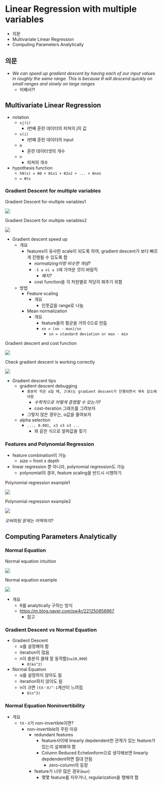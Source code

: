 # Linear Regression with multiple variables

- 의문
- Multivariate Linear Regression
- Computing Parameters Analytically

## 의문

- *We can speed up gradient descent by having each of our input values in roughly the same range. This is because θ will descend quickly on small ranges and slowly on large ranges*
  - 어째서?!

## Multivariate Linear Regression

- notation
  - `xj(i)`
    - i번째 훈련 데이터의 피쳐의 j의 값
  - `x(i)`
    - i번째 훈련 데이터의 input
  - `m`
    - 훈련 데이터셋의 개수
  - `n`
    - 피쳐의 개수
- hypothesis function
  - `hθ(x) = θ0 + θ1x1 + θ2x2 + ... + θnxn`
  - `= θtx`

### Gradient Descent for multiple variables

Gradient Descent for multiple variables1

![](./images/week2/grdient_descent_for_multiple_variable1.png)

Gradient Descent for multiple variables2

![](./images/week2/grdient_descent_for_multiple_variable2.png)

- Gradient descent speed up
  - 개요
    - features이 유사한 scale이 되도록 하여, gradient descent가 보다 빠르게 진행될 수 있도록 함
      - *normalizing이랑 비슷한 개념?*
      - `-1 ≤ xi ≤ 1`에 가까운 것이 바람직
        - *왜지?*
      - cost function을 각 차원별로 적당히 펴주기 위함
  - 방법
    - Feature scaling
      - 개요
        - 인풋값을 range로 나눔
    - Mean normalization
      - 개요
        - feature들의 평균을 거의 0으로 만듬
        - `xn = (xn - mun)/sn`
          - `sn = standard deviation or max - min`

Gradient descent and cost function

![](./images/week2/grdient_descent_debugging1.png)

Check gradient descent is working correctly

![](./images/week2/grdient_descent_debugging2.png)

- Gradient descent tips
  - gradient descent debugging
    - `충분히 작은 α일 때, J(θ)는 gradient descent가 진행되면서 계속 감소해야함`
      - *수학적으로 어떻게 증명할 수 있는가?*
      - cost-iteration 그래프를 그려보자
    - 그렇지 않은 경우는, α값을 줄여보자
  - alpha selection
    - `..., 0.001, x3 x3 x3 ...`
      - 와 같은 식으로 알파값을 찾기

### Features and Polynomial Regression

- feature combination이 가능
  - size = front x depth
- linear regression 뿐 아니라, polynomial regression도 가능
  - polynomial의 경우, feature scaling을 반드시 시행하기

Polynomial regression example1

![](./images/week2/polynomial_regression1.png)

Polynomial regression example2

![](./images/week2/polynomial_regression2.png)

*오버피팅 문제는 어떡하지?*

## Computing Parameters Analytically

### Normal Equation

Normal equation intuition

![](./images/week2/normal_equation1.png)

Normal equation example

![](./images/week2/normal_equation2.png)

- 개요
  - θ를 analytically 구하는 방식
  - https://m.blog.naver.com/sw4r/221250858967
    - 참고

### Gradient Descent vs Normal Equation

- Gradient Descent
  - α를 설정해야 함
  - iteration이 많음
  - n이 충분히 클때 잘 동작함(`n≥10,000`)
    - `O(kn^2)`
- Normal Equation
  - α를 설정하지 않아도 됨
  - iteration하지 않아도 됨
  - n이 크면 `(tX・X)^-1`계산이 느려짐
    - `O(n^3)`

### Normal Equation Noninvertibility

- 개요
  - `tX・X`가 non-invertible이면?
    - non-invertible의 주된 이유
      - redundant features
        - feature사이에 linearly depdendent한 관계가 있는 feature가 있는지 살펴봐야 함
        - Column Reduced Echelonform으로 생각해보면 linearly depdendent하면 절대 안됨
          - zero-column의 등장
      - feature가 너무 많은 경우(`m≤n`)
        - 몇몇 feature를 지우거나, regularization을 행해야 함
